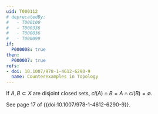 ```yaml
---
uid: T000112
# deprecatedBy:
#   - T000100
#   - T000336
#   - T000036
#   - T000099
if:
  P000008: true
then:
  P000007: true
refs:
- doi: 10.1007/978-1-4612-6290-9
  name: Counterexamples in Topology
---
```


If $A, B \subset X$ are disjoint closed sets, $cl(A) \cap B = A \cap cl(B) = \emptyset$.

See page 17 of {{doi:10.1007/978-1-4612-6290-9}}.
